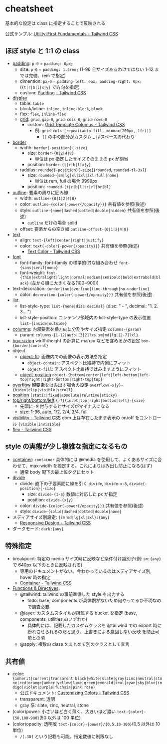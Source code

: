 # cheatsheet

基本的な設定は class に指定することで反映される

公式サンプル: [Utility\-First Fundamentals \- Tailwind CSS](https://tailwindcss.com/docs/utility-first)

## ほぼ style と 1:1 の class

- [padding](https://tailwindcss.com/docs/padding): `p-0` = `padding: 0px;`
  - size: `p-6` = `padding: 1.5rem;` (1-96 全サイズあるわけではない 1-12 までは完備、rem で指定)
  - dimention: `px-0` = `padding-left: 0px; padding-right: 0px;` (`{t|r|b|l|x|y}` で方向を指定)
  - custom: [Padding \- Tailwind CSS](https://tailwindcss.com/docs/padding#customizing-your-theme)
- [display](https://tailwindcss.com/docs/display#flex)
  - table: `table`
  - block/inline: `inline`, `inline-block`, `block`
  - flex: `flex`, `inline-flex`
  - [grid](https://tailwindcss.com/docs/grid-template-columns): `grid`, `gap-0`, `grid-cols-0`, `grid-rows-0`
    - custom: [Grid Template Columns \- Tailwind CSS](https://tailwindcss.com/docs/grid-template-columns#customizing-your-theme)
      - 例: `grid-cols-[repeat(auto-fill,_minmax(200px,_1fr))]`
        - `[]` の中の部分がカスタム \_ はスペースの代わり
- [border](https://tailwindcss.com/docs/border-radius)
  - width: `border{-position}{-size}`
    - size: `border-{0|2|4|8}`
      - 単位は px 指定したサイズそのままの px が割当
    - position: `border-{t|r|b|l|x|y}`
  - raddius: `rounded{-position}{-size}`(`rounded`, `rounded-tl-3xl`)
    - size: `rounded-{sm|lg|xl|2xl|3xl|full|none}`
      - 単位は rem, full の場合 9999px
    - position: `rounded-{t|r|b|l|tr|rl|br|bl}`
- [outline](https://tailwindcss.com/docs/outline-width): 要素の周りに囲み線
  - width: `outline-{0|1|2|4|8}`
  - color: `outline-{color{-power{/opacity}}}` 共有値を参照(後述)
  - style: `outline-{none|dashed|dotted|double|hidden}` 共有値を参照(後述)
    - `outline` だけの場合 solid
  - offset: 要素からの空き幅 `outline-offset-{0|1|2|4|8}`
- [text](https://tailwindcss.com/docs/text-align)
  - align: `text-{left|center|right|justify}`
  - color: `text{-color{-power{/opacity}}}` 共有値を参照(後述)
    - [Text Color \- Tailwind CSS](https://tailwindcss.com/docs/text-color)
- [font](https://tailwindcss.com/docs/font-family)
  - font-family: font-family の標準的(?)な組み合わせ `font-{sans|serif|mono}`
  - font-weight: `font-{thin|extralight|light|normal|medium|semibold|bold|extrabold|black}` (左から順に大きくなる(100~900))
- text-decoration: `{underline|overline|line-through|no-underline}`
  - color: `decoration-{color{-power{/opacity}}}` 共有値を参照(後述)
- list
  - list-style-type: `list-{none|disc|decimal}` (disc: "・", decimal: "1. 2. 3....")
  - list-style-position: コンテンツ領域内の list-style-type の表示位置 `list-{inside|outside}`
- [columns](https://tailwindcss.com/docs/columns): 内部要素を横方向に分割やサイズ指定 `columns-{param}`
  - param: `columns-{1-12|auto|[3|2]?xs|sm|md|lg|[2-7]?xl}`
- [box-sizing](https://tailwindcss.com/docs/box-sizing) width/height の計算に margin などを含めるかの設定 `box-{border|content}`
- object
  - [object-fit](https://tailwindcss.com/docs/object-fit): 画像内での画像の表示方法を指定
    - `object-contain`: アスペクト比維持で内側にフィット
    - `object-fill`: アスペクト比維持ではみ出すようにフィット
  - [object-position](https://tailwindcss.com/docs/object-position) `object-{bottom|center|left|left-bottom|left-top|right|right-bottom|right-top|top}`
- [overflow](https://tailwindcss.com/docs/overflow) 親要素をはみ出す場合の設定 `overflow{-x|y}-{hiden|clip|visible|scroll}`
- [position](https://tailwindcss.com/docs/position) `{static|fixed|absolute|relative|sticky}`
- [top/right/bottom/left](https://tailwindcss.com/docs/top-right-bottom-left) `{-?}{inset|top|right|bottom|left}-{size}`
  - 先頭に`-`を付与するとサイズがマイナスになる
  - size: 1-96, auto, 1/2, 2/4, 3/4, full
- [visibility \- Tailwind CSS](https://tailwindcss.com/docs/visibility) dom 上は存在したまま表示の on/off をコントロール `{visible|invisible}`
- [flex \- Tailwind CSS](https://tailwindcss.com/docs/flex)

## style の実態が少し複雑な指定になるもの

- [container](https://tailwindcss.com/docs/container): `container` 具体的には @media を使用して、よくあるサイズに合わせて、max-width を設定する。これによりはみ出し防止になる(はず)
  - 通常 body 配下の最上位タグにセット
- [divide](https://tailwindcss.com/docs/divide-width)
  - divide: 直下の子要素間に線を引く `divide`, `divide-x-8`, `divide{-position}{-size}`
    - size: `divide-{1-8}` 数値に対応した px が指定
    - position: `divide-{x|y}`
  - color: `divide-{color{-power{/opacity}}}` 共有値を参照(後述)
  - style: `divide-{solid|dashed|dotted|double|none}`
- メディアサイズ別設定: `{sm|md|lg|xl|2xl}:{any}`
  - [Responsive Design \- Tailwind CSS](https://tailwindcss.com/docs/responsive-design)
- ダークモード: `dark:{any}`

## 特殊指定

- breakpoint: 特定の media サイズ時に反映など条件付け識別子(例: `sm:{any}` で 640px 以下のときに反映される)
  - 専用のドキュメントがない。今わかっているのはメディアサイズ別, hover 時の指定
  - [Container \- Tailwind CSS](https://tailwindcss.com/docs/container)
- [Functions & Directives](https://tailwindcss.com/docs/functions-and-directives)
  - @tailwind: tailwind の事前準備した style を出力する
    - todo: base, components が具体例がないため何やってるか不明なので調査必要
  - @layer: カスタムスタイルが所属する bucket を指定 (base, components, utilities のいずれか)
    - 具体的には、記載したカスタムクラスを @tailwind での export 時に紛れさせられるのだと思う、上書きによる意図しない反映 を防止可能との頃
  - @apply: 複数の class をまとめて別のクラスとして宣言

## 共有値

- color: `{inherit|current|transarent|black|white|slate|gray|zinc|neutral|stone|red|orange|amber|yellow|lime|green|emerald|teal|cyan|sky|blue|indigo|violet|purple|fuchsia|pink|rose}`
  - 公式ドキュメント: [Customizing Colors \- Tailwind CSS](https://tailwindcss.com/docs/customizing-colors)
  - transparent: 透明
  - gray 系: slate, zinc, neutral, stone
- (color)power: 小さいほど白く薄く、大きいほど濃い `text-{color}-{50,100-900}`(50 以外は 100 単位)
- (color)opacity: 透明度 `text-{color}-{power}/{0,5,10-100}`(0,5 以外は 10 単位)
  - `/[.30]` という記載も可能。指定数値に制限なし
